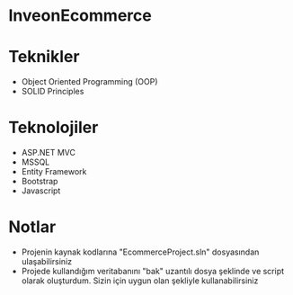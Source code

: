 # InveonEcommerce


# Teknikler
- Object Oriented Programming (OOP)
- SOLID Principles


# Teknolojiler
- ASP.NET MVC
- MSSQL
- Entity Framework
- Bootstrap
- Javascript


# Notlar
- Projenin kaynak kodlarına "EcommerceProject.sln" dosyasından ulaşabilirsiniz
- Projede kullandığım veritabanını "bak" uzantılı dosya şeklinde ve script olarak oluşturdum. Sizin için uygun olan şekliyle kullanabilirsiniz
